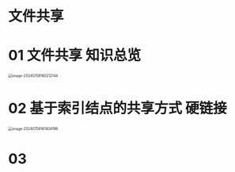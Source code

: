 # 文件共享



# 01 文件共享 知识总览 

<img src="https://cvp.oss-cn-shanghai.aliyuncs.com/picgo/202407081602240.png" alt="image-20240708160212144" style="zoom:50%;" />



# 02 基于索引结点的共享方式 硬链接

<img src="https://cvp.oss-cn-shanghai.aliyuncs.com/picgo/202407081614375.png" alt="image-20240708161404196" style="zoom:50%;" />



# 03 